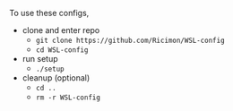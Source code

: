 To use these configs,
- clone and enter repo
	- `git clone https://github.com/Ricimon/WSL-config`
	- `cd WSL-config`
- run setup
	- `./setup`
- cleanup (optional)
	- `cd ..`
	- `rm -r WSL-config`
